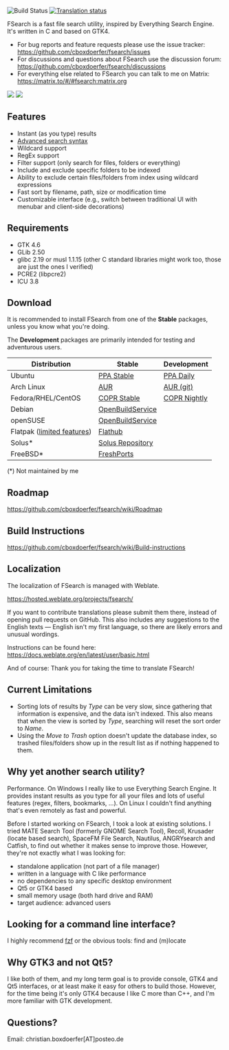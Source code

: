 ![Build Status](https://github.com/cboxdoerfer/fsearch/actions/workflows/build_test.yml/badge.svg)
[![Translation status](https://hosted.weblate.org/widgets/fsearch/-/svg-badge.svg)](https://hosted.weblate.org/engage/fsearch/?utm_source=widget)

FSearch is a fast file search utility, inspired by Everything Search Engine. It's written in C and based on GTK4.

* For bug reports and feature requests please use the issue tracker: <https://github.com/cboxdoerfer/fsearch/issues>
* For discussions and questions about FSearch use the discussion
  forum: <https://github.com/cboxdoerfer/fsearch/discussions>
* For everything else related to FSearch you can talk to me on Matrix: <https://matrix.to/#/#fsearch:matrix.org>

![](https://raw.githubusercontent.com/cboxdoerfer/fsearch/master/data/screenshots/02-main_window_menubar.png)
![](https://raw.githubusercontent.com/cboxdoerfer/fsearch/master/data/screenshots/01-main_window_headerbar.png)

## Features

- Instant (as you type) results
- [Advanced search syntax](https://github.com/cboxdoerfer/fsearch/wiki/Search-syntax)
- Wildcard support
- RegEx support
- Filter support (only search for files, folders or everything)
- Include and exclude specific folders to be indexed
- Ability to exclude certain files/folders from index using wildcard expressions
- Fast sort by filename, path, size or modification time
- Customizable interface (e.g., switch between traditional UI with menubar and client-side decorations)

## Requirements

- GTK 4.6
- GLib 2.50
- glibc 2.19 or musl 1.1.15 (other C standard libraries might work too, those are just the ones I verified)
- PCRE2 (libpcre2)
- ICU 3.8

## Download

It is recommended to install FSearch from one of the **Stable** packages, unless you know what you're doing.

The **Development** packages are primarily intended for testing and adventurous users.


| Distribution                                                                                          | Stable                                                                                                                     | Development                                                                            |
|-------------------------------------------------------------------------------------------------------|----------------------------------------------------------------------------------------------------------------------------|----------------------------------------------------------------------------------------|
| Ubuntu                                                                                                | [PPA Stable](https://launchpad.net/~christian-boxdoerfer/+archive/ubuntu/fsearch-stable)                                   | [PPA Daily](https://launchpad.net/~christian-boxdoerfer/+archive/ubuntu/fsearch-daily) |
| Arch Linux                                                                                            | [AUR](https://aur.archlinux.org/packages/fsearch/)                                                                         | [AUR (git)](https://aur.archlinux.org/packages/fsearch-git/)                           |
| Fedora/RHEL/CentOS                                                                                    | [COPR Stable](https://copr.fedorainfracloud.org/coprs/cboxdoerfer/fsearch/)                                                | [COPR Nightly](https://copr.fedorainfracloud.org/coprs/cboxdoerfer/fsearch_nightly/)   |
| Debian                                                                                                | [OpenBuildService](https://software.opensuse.org//download.html?project=home%3Acboxdoerfer&package=fsearch#manualDebian)   |                                                                                        |
| openSUSE                                                                                              | [OpenBuildService](https://software.opensuse.org//download.html?project=home%3Acboxdoerfer&package=fsearch#manualopenSUSE) |                                                                                        |
| Flatpak ([limited features](https://github.com/cboxdoerfer/fsearch/wiki/Flatpak-version-limitations)) | [Flathub](https://flathub.org/apps/details/io.github.cboxdoerfer.FSearch)                                                  |                                                                                        |
| Solus*                                                                                             | [Solus Repository](https://dev.getsol.us/source/fsearch/)                                                                  |                                                                                        |
| FreeBSD*                                                                                           | [FreshPorts](https://www.freshports.org/sysutils/fsearch)                                                                  |                                                                                        |

(*) Not maintained by me

## Roadmap

<https://github.com/cboxdoerfer/fsearch/wiki/Roadmap>

## Build Instructions

<https://github.com/cboxdoerfer/fsearch/wiki/Build-instructions>

## Localization

The localization of FSearch is managed with Weblate.

<https://hosted.weblate.org/projects/fsearch/>

If you want to contribute translations please submit them there, instead of opening pull requests on GitHub. This also includes any suggestions to the English texts — English isn't my first language, so there are likely errors and unusual wordings.

Instructions can be found here:
<https://docs.weblate.org/en/latest/user/basic.html>

And of course: Thank you for taking the time to translate FSearch!

## Current Limitations

* Sorting lots of results by *Type* can be very slow, since gathering that information is expensive, and the data isn't
  indexed. This also means that when the view is sorted by *Type*, searching will reset the sort order to *Name*.
* Using the *Move to Trash* option doesn't update the database index, so trashed files/folders show up in the result
  list as if nothing happened to them.

## Why yet another search utility?

Performance. On Windows I really like to use Everything Search Engine. It provides instant results as you type for all
your files and lots of useful features (regex, filters, bookmarks, ...). On Linux I couldn't find anything that's even
remotely as fast and powerful.

Before I started working on FSearch, I took a look at existing solutions. I tried MATE Search Tool (formerly GNOME
Search Tool), Recoll, Krusader (locate based search), SpaceFM File Search, Nautilus, ANGRYsearch and Catfish, to find
out whether it makes sense to improve those. However, they're not exactly what I was looking for:

- standalone application (not part of a file manager)
- written in a language with C like performance
- no dependencies to any specific desktop environment
- Qt5 or GTK4 based
- small memory usage (both hard drive and RAM)
- target audience: advanced users

## Looking for a command line interface?

I highly recommend [fzf](https://github.com/junegunn/fzf) or the obvious tools: find and (m)locate

## Why GTK3 and not Qt5?

I like both of them, and my long term goal is to provide console, GTK4 and Qt5 interfaces, or at least make it easy for
others to build those. However, for the time being it's only GTK4 because I like C more than C++, and I'm more familiar
with GTK development.

## Questions?

Email: christian.boxdoerfer[AT]posteo.de
